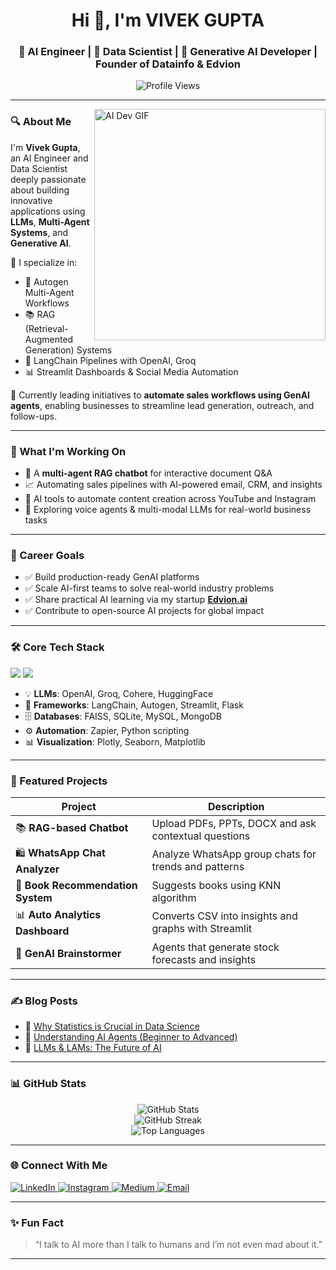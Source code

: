 <h1 align="center">Hi 👋, I'm VIVEK GUPTA</h1>
<h3 align="center">🚀 AI Engineer | 🤖 Data Scientist | 🎨 Generative AI Developer | Founder of Datainfo & Edvion</h3>

<p align="center">
  <img src="https://komarev.com/ghpvc/?username=vivekgupta2513897&label=Profile%20views&color=0e75b6&style=flat" alt="Profile Views" />
</p>

---

<img align="right" alt="AI Dev GIF" width="370" src="https://static.tildacdn.biz/tild3930-6134-4666-b963-386462303334/programmer_1.gif" />

### 🔍 About Me

I'm **Vivek Gupta**, an AI Engineer and Data Scientist deeply passionate about building innovative applications using **LLMs**, **Multi-Agent Systems**, and **Generative AI**.

💼 I specialize in:

- 🤖 Autogen Multi-Agent Workflows  
- 📚 RAG (Retrieval-Augmented Generation) Systems  
- 🧠 LangChain Pipelines with OpenAI, Groq  
- 📊 Streamlit Dashboards & Social Media Automation  

🚀 Currently leading initiatives to **automate sales workflows using GenAI agents**, enabling businesses to streamline lead generation, outreach, and follow-ups.

---

### 🔭 What I'm Working On

- 🧠 A **multi-agent RAG chatbot** for interactive document Q&A  
- 📈 Automating sales pipelines with AI-powered email, CRM, and insights  
- 📱 AI tools to automate content creation across YouTube and Instagram  
- 💬 Exploring voice agents & multi-modal LLMs for real-world business tasks  

---

### 🎯 Career Goals

- ✅ Build production-ready GenAI platforms  
- ✅ Scale AI-first teams to solve real-world industry problems  
- ✅ Share practical AI learning via my startup [**Edvion.ai**](https://edvion.vercel.app/)  
- ✅ Contribute to open-source AI projects for global impact  

---

### 🛠️ Core Tech Stack

<p align="left">
  <img src="https://skillicons.dev/icons?i=python,tensorflow,pytorch,scikit-learn,opencv,seaborn,pandas,mysql,mongodb,flask,fastapi,selenium,git,github,vscode" />
  <img src="https://skillicons.dev/icons?i=streamlit,zapier,vercel,netlify,azure" />
</p>

- 💡 **LLMs**: OpenAI, Groq, Cohere, HuggingFace  
- 🔗 **Frameworks**: LangChain, Autogen, Streamlit, Flask  
- 🗄️ **Databases**: FAISS, SQLite, MySQL, MongoDB  
- ⚙️ **Automation**: Zapier, Python scripting  
- 📊 **Visualization**: Plotly, Seaborn, Matplotlib  

---

### 🌟 Featured Projects

| Project | Description |
|--------|-------------|
| 📚 **RAG-based Chatbot** | Upload PDFs, PPTs, DOCX and ask contextual questions |
| 🛍️ **WhatsApp Chat Analyzer** | Analyze WhatsApp group chats for trends and patterns |
| 📖 **Book Recommendation System** | Suggests books using KNN algorithm |
| 📊 **Auto Analytics Dashboard** | Converts CSV into insights and graphs with Streamlit |
| 🧪 **GenAI Brainstormer** | Agents that generate stock forecasts and insights |

---

### ✍️ Blog Posts

- 📘 [Why Statistics is Crucial in Data Science](https://medium.com/@edvion25/why-statistics-is-crucial-in-organizations-for-data-science-13e23867e577)  
- 🤖 [Understanding AI Agents (Beginner to Advanced)](https://medium.com/@edvion25/understanding-ai-agents-from-beginner-to-advanced-bf9660aeef83)  
- 💭 [LLMs & LAMs: The Future of AI](https://medium.com/@edvion25/understanding-llms-and-lams-the-future-of-ai-8bbf33236f00)

---

### 📊 GitHub Stats

<p align="center">
  <img src="https://github-readme-stats.vercel.app/api?username=vivekgupta2513897&show_icons=true&theme=tokyonight" alt="GitHub Stats" />
  <br />
  <img src="https://github-readme-streak-stats.herokuapp.com/?user=vivekgupta2513897&theme=tokyonight" alt="GitHub Streak" />
  <br />
  <img src="https://github-readme-stats.vercel.app/api/top-langs/?username=vivekgupta2513897&layout=compact&theme=tokyonight" alt="Top Languages" />
</p>

---

### 🌐 Connect With Me

<p align="left">
  <a href="https://linkedin.com/in/vivek-gupta-b75b67227" target="_blank">
    <img src="https://skillicons.dev/icons?i=linkedin" alt="LinkedIn" />
  </a>
  <a href="https://instagram.com/vivek.py.ai" target="_blank">
    <img src="https://skillicons.dev/icons?i=instagram" alt="Instagram" />
  </a>
  <a href="https://medium.com/@edvion.ai" target="_blank">
    <img src="https://skillicons.dev/icons?i=medium" alt="Medium" />
  </a>
  <a href="mailto:vivek2513897@gmail.com" target="_blank">
    <img src="https://img.shields.io/badge/Gmail-D14836?style=for-the-badge&logo=gmail&logoColor=white" alt="Email" />
  </a>
</p>

---

### ✨ Fun Fact

> “I talk to AI more than I talk to humans and I’m not even mad about it.”

---

<!--
**vivekgupta2513897/vivekgupta2513897** is a ✨ _special_ ✨ repository because its `README.md` (this file) appears on your GitHub profile.
-->

